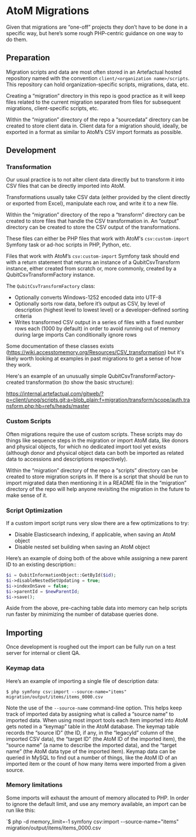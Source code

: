 # AtoM Migrations

Given that migrations are “one-off” projects they don’t have to be done in a specific way, but here’s some rough PHP-centric guidance on one way to do them.

## Preparation

Migration scripts and data are most often stored in an Artefactual hosted repository named with the convention `client/<organization name>/scripts`. This repository can hold organization-specific scripts, migrations, data, etc.

Creating a “migration” directory in this repo is good practice as it will keep files related to the current migration separated from files for subsequent migrations, client-specific scripts, etc.

Within the “migration” directory of the repo a “sourcedata” directory can be created to store client data in. Client data for a migration should, ideally, be exported in a format as similar to AtoM’s CSV import formats as possible.

## Development

### Transformation

Our usual practice is to not alter client data directly but to transform it into CSV files that can be directly imported into AtoM.

Transformations usually take CSV data (either provided by the client directly or exported from Excel), manipulate each row, and write it to a new file.

Within the “migration” directory of the repo a “transform” directory can be created to store files that handle the CSV transformation in. An “output” directory can be created to store the CSV output of the transformations.

These files can either be PHP files that work with AtoM's `csv:custom-import` Symfony task or ad-hoc scripts in PHP, Python, etc.

Files that work with AtoM’s `csv:custom-import` Symfony task should end with a return statement that returns an instance of a QubitCsvTransform instance, either created from scratch or, more commonly, created by a QubitCsvTransformFactory instance.

The `QubitCsvTransformFactory` class:

- Optionally converts Windows-1252 encoded data into UTF-8
- Optionally sorts row data, before it’s output as CSV, by level of description (highest level to lowest level) or a developer-defined sorting criteria
- Writes transformed CSV output in a series of files with a fixed number rows each (1000 by default) in order to avoid running out of memory during large imports
Can conditionally ignore rows

Some documentation of these classes exists (https://wiki.accesstomemory.org/Resources/CSV_transformation) but it's likely worth looking at examples in past migrations to get a sense of how they work.

Here's an example of an unusually simple QubitCsvTransformFactory-created transformation (to show the basic structure):

https://internal.artefactual.com/gitweb/?p=client/unog/scripts.git;a=blob_plain;f=migration/transform/scope/auth.transform.php;hb=refs/heads/master

### Custom Scripts

Often migrations require the use of custom scripts. These scripts may do things like sequence steps in the migration or import AtoM data, like donors and physical objects, for which no dedicated import tool yet exists (although donor and physical object data can both be imported as related data to accessions and descriptions respectively).

Within the “migration” directory of the repo a “scripts” directory can be created to store migration scripts in. If there is a script that should be run to import migrated data then mentioning it in a README file in the “migration” directory of the repo will help anyone revisiting the migration in the future to make sense of it.

### Script Optimization

If a custom import script runs very slow there are a few optimizations to try:

- Disable Elasticsearch indexing, if applicable, when saving an AtoM object
- Disable nested set building when saving an AtoM object

Here’s an example of doing both of the above while assigning a new parent ID to an existing description::

```php
$i = QubitInformationObject::GetById($id);
$i->disableNestedSetUpdating = true;
$i->indexOnSave = false;
$i->parentId = $newParentId;
$i->save();
```

Aside from the above, pre-caching table data into memory can help scripts run faster by minimizing the number of database queries done.

## Importing

Once development is roughed out the import can be fully run on a test server for internal or client QA.

### Keymap data

Here’s an example of importing a single file of description data:

`$ php symfony csv:import --source-name="items" migration/output/items/items_0000.csv`

Note the use of the `--source-name` command-line option. This helps keep track of imported data by assigning what is called a “source name” to imported data. When using most import tools each item imported into AtoM gets noted in a “keymap” table in the AtoM database. The keymap table records the “source ID” (the ID, if any, in the “legacyId” column of the imported CSV data), the “target ID” (the AtoM ID of the imported item),  the “source name” (a name to describe the imported data), and the “target name” (the AtoM data type of the imported item). Keymap data can be queried in MySQL to find out a number of things, like the AtoM ID of an imported item or the count of how many items were imported from a given source.

### Memory limitations

Some imports will exhaust the amount of memory allocated to PHP. In order to ignore the default limit, and use any memory available, an import can be run like this:

`$ php -d memory_limit=-1 symfony csv:import --source-name="items" migration/output/items/items_0000.csv
